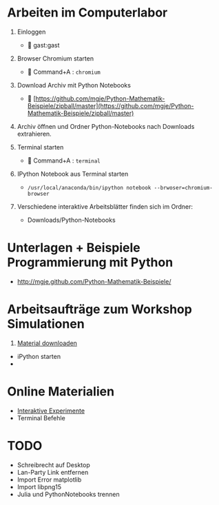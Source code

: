 Arbeiten im Computerlabor
=========================

1. Einloggen 
	- :bust_in_silhouette:  gast:gast
1. Browser Chromium starten
	- :symbols: Command+A : ```chromium```
1. Download Archiv mit Python Notebooks
	- :page_with_curl: [https://github.com/mgje/Python-Mathematik-Beispiele/zipball/master](https://github.com/mgje/Python-Mathematik-Beispiele/zipball/master)	
1. Archiv öffnen und Ordner Python-Notebooks nach Downloads extrahieren.
1. Terminal starten
	- :symbols: Command+A : ```terminal```

1. IPython Notebook aus Terminal starten
	- ```/usr/local/anaconda/bin/ipython notebook --brwoser=chromium-browser``` 

1. Verschiedene interaktive Arbeitsblätter finden sich im Ordner:
	- Downloads/Python-Notebooks

Unterlagen + Beispiele Programmierung mit Python 
================================================

- http://mgje.github.com/Python-Mathematik-Beispiele/


Arbeitsaufträge zum Workshop Simulationen
=========================================

1. [Material downloaden](https://github.com/mgje/Python-Mathematik-Beispiele/zipball/master/)
-  iPython starten
-  




Online Materialien
==================
- [Interaktive Experimente](http://mgje.github.io/Interaktive_Experimente/)
- Terminal Befehle


TODO
====
- Schreibrecht auf Desktop
- Lan-Party Link entfernen
- Import Error matplotlib
- Import libpng15
- Julia und PythonNotebooks trennen
